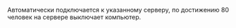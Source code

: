 Автоматически подключается к указанному серверу, по достижению 80 человек на сервере выключает компьютер.
